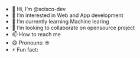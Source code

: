 - 👋 Hi, I’m @scisco-dev
- 👀 I’m interested in Web and App development
- 🌱 I’m currently learning Machine learing
- 💞️ I’m looking to collaborate on opensource project
- 📫 How to reach me 
- 😄 Pronouns: 🤓
- ⚡ Fun fact: 

<!---
scisco-dev/scisco-dev is a ✨ special ✨ repository because its `README.md` (this file) appears on your GitHub profile.
You can click the Preview link to take a look at your changes.
--->

